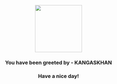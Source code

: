 <p align="center">
            <img src="https://raw.githubusercontent.com/PokeAPI/sprites/master/sprites/pokemon/115.png" width="150" height="150">
          </p>
          <h3 align="center">You have been greeted by - <b>KANGASKHAN</b></h3>
          <h3 align="center">Have a nice day!</h3>
